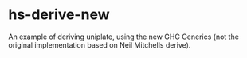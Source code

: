 # hs-derive-new

An example of deriving uniplate, using the new GHC Generics (not the original
implementation based on Neil Mitchells derive).
